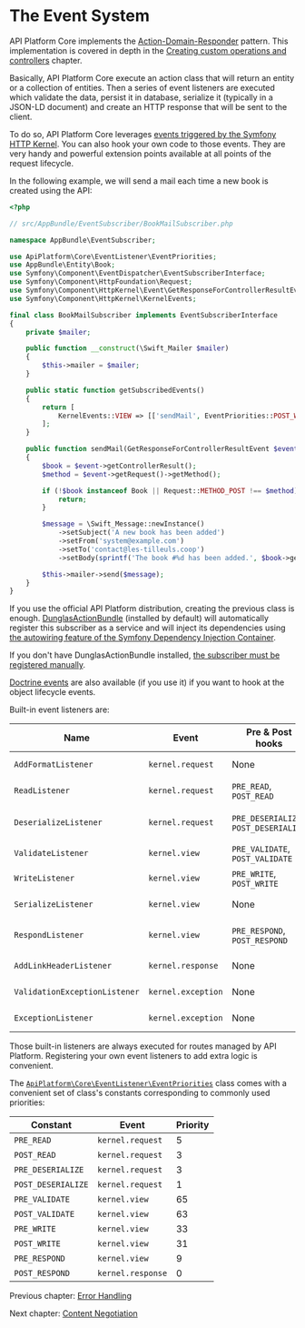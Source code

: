 # The Event System

API Platform Core implements the [Action-Domain-Responder](https://github.com/pmjones/adr) pattern. This implementation
is covered in depth in the [Creating custom operations and controllers](operations.md#creating-custom-operations-and-controllers)
chapter.

Basically, API Platform Core execute an action class that will return an entity or a collection of entities. Then a series
of event listeners are executed which validate the data, persist it in database, serialize it (typically in a JSON-LD document)
and create an HTTP response that will be sent to the client.

To do so, API Platform Core leverages [events triggered by the Symfony HTTP Kernel](https://symfony.com/doc/current/reference/events.html#kernel-events).
You can also hook your own code to those events. They are very handy and powerful extension points available at all points
of the request lifecycle.

In the following example, we will send a mail each time a new book is created using the API:

```php
<?php

// src/AppBundle/EventSubscriber/BookMailSubscriber.php

namespace AppBundle\EventSubscriber;

use ApiPlatform\Core\EventListener\EventPriorities;
use AppBundle\Entity\Book;
use Symfony\Component\EventDispatcher\EventSubscriberInterface;
use Symfony\Component\HttpFoundation\Request;
use Symfony\Component\HttpKernel\Event\GetResponseForControllerResultEvent;
use Symfony\Component\HttpKernel\KernelEvents;

final class BookMailSubscriber implements EventSubscriberInterface
{
    private $mailer;

    public function __construct(\Swift_Mailer $mailer)
    {
        $this->mailer = $mailer;
    }

    public static function getSubscribedEvents()
    {
        return [
            KernelEvents::VIEW => [['sendMail', EventPriorities::POST_WRITE]],
        ];
    }

    public function sendMail(GetResponseForControllerResultEvent $event)
    {
        $book = $event->getControllerResult();
        $method = $event->getRequest()->getMethod();

        if (!$book instanceof Book || Request::METHOD_POST !== $method) {
            return;
        }

        $message = \Swift_Message::newInstance()
            ->setSubject('A new book has been added')
            ->setFrom('system@example.com')
            ->setTo('contact@les-tilleuls.coop')
            ->setBody(sprintf('The book #%d has been added.', $book->getId()));

        $this->mailer->send($message);
    }
}
```

If you use the official API Platform distribution, creating the previous class is enough. [DunglasActionBundle](https://github.com/dunglas/DunglasActionBundle)
(installed by default) will automatically register this subscriber as a service and will inject its dependencies using [the
autowiring feature of the Symfony Dependency Injection Container](http://symfony.com/doc/current/components/dependency_injection/autowiring.html).

If you don't have DunglasActionBundle installed, [the subscriber must be registered manually](http://symfony.com/doc/current/components/http_kernel/introduction.html#creating-an-event-listener).

[Doctrine events](http://doctrine-orm.readthedocs.org/en/latest/reference/events.html#reference-events-lifecycle-events)
are also available (if you use it) if you want to hook at the object lifecycle events.

Built-in event listeners are:

Name                          | Event              | Pre & Post hooks                     | Priority | Description
------------------------------|--------------------|--------------------------------------|----------|--------------------------------------------------------------------------------------------------------------------------
`AddFormatListener`           | `kernel.request`   | None                                 | 7        | guess the best response format ([content negotiation](content-negotiation.md))
`ReadListener`                | `kernel.request`   | `PRE_READ`, `POST_READ`              | 4        | retrieve data from the persistence system using the [data providers](data-providers.md)
`DeserializeListener`         | `kernel.request`   | `PRE_DESERIALIZE`, `POST_DESERIALIZE`| 2        | deserialize data into a PHP entity (`GET`, `POST`, `DELETE`); update the entity retrieved using the data provider (`PUT`)
`ValidateListener`            | `kernel.view`      | `PRE_VALIDATE`, `POST_VALIDATE`      | 64       | [validate data](validation.md) (`POST`, `PUT`)
`WriteListener`               | `kernel.view`      | `PRE_WRITE`, `POST_WRITE`            | 32       | if using the Doctrine ORM, persist data (`POST`, `PUT`, `DELETE`)
`SerializeListener`           | `kernel.view`      | None                                 | 16       | serialize the PHP entity in string [according to the request format](content-negotiation.md)
`RespondListener`             | `kernel.view`      | `PRE_RESPOND`, `POST_RESPOND`        | 8        | transform serialized to a `Symfony\Component\HttpFoundation\Response` instance
`AddLinkHeaderListener`       | `kernel.response`  | None                                 | 0        | add a `Link` HTTP header pointing to the Hydra documentation
`ValidationExceptionListener` | `kernel.exception` | None                                 | 0        | serialize validation exceptions in the Hydra format
`ExceptionListener`           | `kernel.exception` | None                                 | -96      | serialize PHP exceptions in the Hydra format (including the stack trace in debug mode)

Those built-in listeners are always executed for routes managed by API Platform. Registering your own event listeners to
add extra logic is convenient.

The [`ApiPlatform\Core\EventListener\EventPriorities`](https://github.com/api-platform/core/blob/master/src/EventListener/EventPriorities.php) class comes with a convenient set of class's constants corresponding to commonly used priorities:

Constant           | Event             | Priority |
-------------------|-------------------|----------|
`PRE_READ`         | `kernel.request`  | 5        |
`POST_READ`        | `kernel.request`  | 3        |
`PRE_DESERIALIZE`  | `kernel.request`  | 3        |
`POST_DESERIALIZE` | `kernel.request`  | 1        |
`PRE_VALIDATE`     | `kernel.view`     | 65       |
`POST_VALIDATE`    | `kernel.view`     | 63       |
`PRE_WRITE`        | `kernel.view`     | 33       |
`POST_WRITE`       | `kernel.view`     | 31       |
`PRE_RESPOND`      | `kernel.view`     | 9        |
`POST_RESPOND`     | `kernel.response` | 0        |

Previous chapter: [Error Handling](errors.md)

Next chapter: [Content Negotiation](content-negotiation.md)
